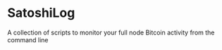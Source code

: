 # SatoshiLog
A collection of scripts to monitor your full node Bitcoin activity from the command line
